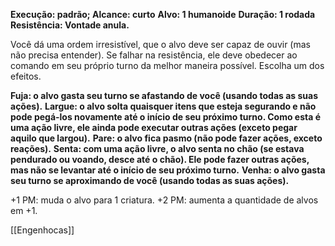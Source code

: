 **Execução: padrão; Alcance: curto**
**Alvo: 1 humanoide**
**Duração: 1 rodada**
**Resistência: Vontade anula.**

Você dá uma ordem irresistível, que o alvo deve ser capaz de ouvir (mas não precisa entender). Se falhar na resistência, ele deve obedecer ao comando em seu próprio turno da melhor maneira possível. Escolha um dos efeitos.

**Fuja: o alvo gasta seu turno se afastando de você (usando todas as suas ações).**
**Largue: o alvo solta quaisquer itens que esteja segurando e não pode pegá-los novamente até o início de seu próximo turno. Como esta é uma ação livre, ele ainda pode executar outras ações (exceto pegar aquilo que largou).**
**Pare: o alvo fica pasmo (não pode fazer ações, exceto reações).**
**Senta: com uma ação livre, o alvo senta no chão (se estava pendurado ou voando, desce até o chão). Ele pode fazer outras ações, mas não se levantar até o início de seu próximo turno.**
**Venha: o alvo gasta seu turno se aproximando de você (usando todas as suas ações).**

+1 PM: muda o alvo para 1 criatura.
+2 PM: aumenta a quantidade de alvos em +1.

[[Engenhocas]]
